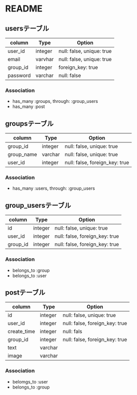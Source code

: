 # README

## usersテーブル
|column|Type|Option|
|------|----|------|
|user_id|integer|null: false, unique: true|
|email|varvhar|null: false, unique: true|
|group_id|integer|foreign_key: true|
|password|varchar|null: false|
### Association
- has_many :groups, through: :group_users
- has_many :post


## groupsテーブル
|column|Type|Option|
|------|----|------|
|group_id|integer|null: false, unique: true|
|group_name|varchar|null: false, unique: true|
|user_id|integer|null: false, foreign_key: true|
### Association
- has_many :users, through: :group_users


## group_usersテーブル
|column|Type|Option|
|------|----|------|
|id|integer|null: false, unique: true|
|user_id|integer|null: false, foreign_key: true|
|group_id|integer|null: false, foreign_key: true|
### Association
- belongs_to :group
- belongs_to :user


## postテーブル
|column|Type|Option|
|------|----|------|
|id|integer|null: false, unique: true|
|user_id|integer|null: false, foreign_key: true|
|create_time|integer|null: fals|
|group_id|integer|null: false, foreign_key: true|
|text|varchar|
|image|varchar|
### Association
- belomgs_to :user
- belongs_to :group